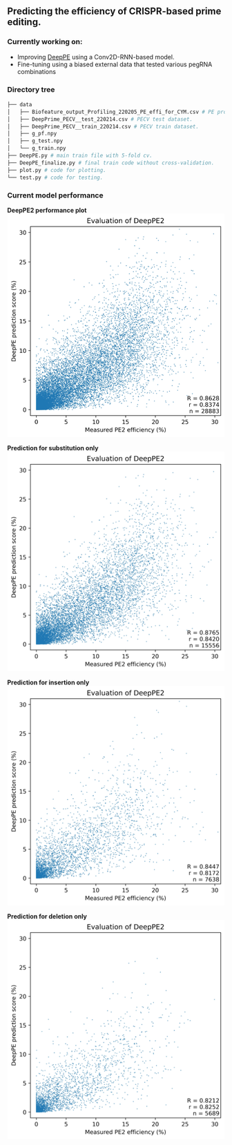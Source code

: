 ## Predicting the efficiency of CRISPR-based prime editing.

### Currently working on:
* Improving [DeepPE](http://deepcrispr.info/DeepPE/) using a Conv2D-RNN-based model.
* Fine-tuning using a biased external data that tested various pegRNA combinations
### Directory tree
```bash
├── data
│   ├── Biofeature_output_Profiling_220205_PE_effi_for_CYM.csv # PE profiling dataset with a small diversity of target genes.
│   ├── DeepPrime_PECV__test_220214.csv # PECV test dataset.
│   ├── DeepPrime_PECV__train_220214.csv # PECV train dataset.
│   ├── g_pf.npy
│   ├── g_test.npy
│   └── g_train.npy
├── DeepPE.py # main train file with 5-fold cv.
├── DeepPE_finalize.py # final train code without cross-validation.
├── plot.py # code for plotting.
└── test.py # code for testing.
```
### Current model performance
**DeepPE2 performance plot**
![spearmanPlot](./plots/Evaluation%20of%20DeepPE2.jpg)

**Prediction for substitution only**
![subPlot](./plots/Evaluation%20of%20substitution.jpg)

**Prediction for insertion only**
![insPlot](./plots/Evaluation%20of%20insertion.jpg)

**Prediction for deletion only**
![delPlot](./plots/Evaluation%20of%20deletion.jpg)
